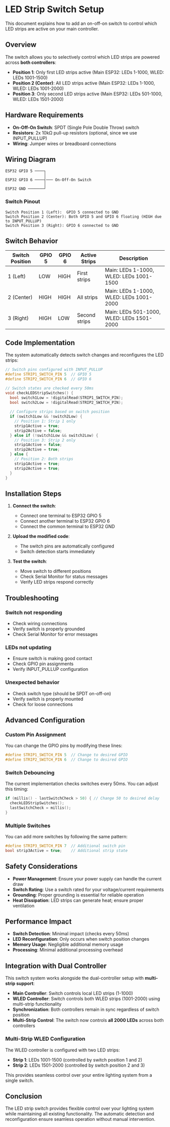 # LED Strip Switch Setup

This document explains how to add an on-off-on switch to control which LED strips are active on your main controller.

## Overview

The switch allows you to selectively control which LED strips are powered across **both controllers**:
- **Position 1**: Only first LED strips active (Main ESP32: LEDs 1-1000, WLED: LEDs 1001-1500)
- **Position 2 (Center)**: All LED strips active (Main ESP32: LEDs 1-1000, WLED: LEDs 1001-2000)
- **Position 3**: Only second LED strips active (Main ESP32: LEDs 501-1000, WLED: LEDs 1501-2000)

## Hardware Requirements

- **On-Off-On Switch**: SPDT (Single Pole Double Throw) switch
- **Resistors**: 2x 10kΩ pull-up resistors (optional, since we use INPUT_PULLUP)
- **Wiring**: Jumper wires or breadboard connections

## Wiring Diagram

```
ESP32 GPIO 5 ────┐
                 │
ESP32 GPIO 6 ────┤─── On-Off-On Switch
                 │
ESP32 GND ───────┘
```

### Switch Pinout

```
Switch Position 1 (Left):  GPIO 5 connected to GND
Switch Position 2 (Center): Both GPIO 5 and GPIO 6 floating (HIGH due to INPUT_PULLUP)
Switch Position 3 (Right): GPIO 6 connected to GND
```

## Switch Behavior

| Switch Position | GPIO 5 | GPIO 6 | Active Strips | Description |
|----------------|--------|--------|---------------|-------------|
| 1 (Left)       | LOW    | HIGH   | First strips  | Main: LEDs 1-1000, WLED: LEDs 1001-1500 |
| 2 (Center)     | HIGH   | HIGH   | All strips    | Main: LEDs 1-1000, WLED: LEDs 1001-2000 |
| 3 (Right)      | HIGH   | LOW    | Second strips | Main: LEDs 501-1000, WLED: LEDs 1501-2000 |

## Code Implementation

The system automatically detects switch changes and reconfigures the LED strips:

```cpp
// Switch pins configured with INPUT_PULLUP
#define STRIP1_SWITCH_PIN 5  // GPIO 5
#define STRIP2_SWITCH_PIN 6  // GPIO 6

// Switch states are checked every 50ms
void checkLEDStripSwitches() {
  bool switch1Low = !digitalRead(STRIP1_SWITCH_PIN);
  bool switch2Low = !digitalRead(STRIP2_SWITCH_PIN);
  
  // Configure strips based on switch position
  if (switch1Low && !switch2Low) {
    // Position 1: Strip 1 only
    strip1Active = true;
    strip2Active = false;
  } else if (!switch1Low && switch2Low) {
    // Position 3: Strip 2 only
    strip1Active = false;
    strip2Active = true;
  } else {
    // Position 2: Both strips
    strip1Active = true;
    strip2Active = true;
  }
}
```

## Installation Steps

1. **Connect the switch**:
   - Connect one terminal to ESP32 GPIO 5
   - Connect another terminal to ESP32 GPIO 6
   - Connect the common terminal to ESP32 GND

2. **Upload the modified code**:
   - The switch pins are automatically configured
   - Switch detection starts immediately

3. **Test the switch**:
   - Move switch to different positions
   - Check Serial Monitor for status messages
   - Verify LED strips respond correctly

## Troubleshooting

### Switch not responding
- Check wiring connections
- Verify switch is properly grounded
- Check Serial Monitor for error messages

### LEDs not updating
- Ensure switch is making good contact
- Check GPIO pin assignments
- Verify INPUT_PULLUP configuration

### Unexpected behavior
- Check switch type (should be SPDT on-off-on)
- Verify switch is properly mounted
- Check for loose connections

## Advanced Configuration

### Custom Pin Assignment
You can change the GPIO pins by modifying these lines:
```cpp
#define STRIP1_SWITCH_PIN 5  // Change to desired GPIO
#define STRIP2_SWITCH_PIN 6  // Change to desired GPIO
```

### Switch Debouncing
The current implementation checks switches every 50ms. You can adjust this timing:
```cpp
if (millis() - lastSwitchCheck > 50) { // Change 50 to desired delay
  checkLEDStripSwitches();
  lastSwitchCheck = millis();
}
```

### Multiple Switches
You can add more switches by following the same pattern:
```cpp
#define STRIP3_SWITCH_PIN 7  // Additional switch pin
bool strip3Active = true;    // Additional strip state
```

## Safety Considerations

- **Power Management**: Ensure your power supply can handle the current draw
- **Switch Rating**: Use a switch rated for your voltage/current requirements
- **Grounding**: Proper grounding is essential for reliable operation
- **Heat Dissipation**: LED strips can generate heat; ensure proper ventilation

## Performance Impact

- **Switch Detection**: Minimal impact (checks every 50ms)
- **LED Reconfiguration**: Only occurs when switch position changes
- **Memory Usage**: Negligible additional memory usage
- **Processing**: Minimal additional processing overhead

## Integration with Dual Controller

This switch system works alongside the dual-controller setup with **multi-strip support**:
- **Main Controller**: Switch controls local LED strips (1-1000)
- **WLED Controller**: Switch controls both WLED strips (1001-2000) using multi-strip functionality
- **Synchronization**: Both controllers remain in sync regardless of switch position
- **Multi-Strip Control**: The switch now controls **all 2000 LEDs** across both controllers

### Multi-Strip WLED Configuration

The WLED controller is configured with two LED strips:
- **Strip 1**: LEDs 1001-1500 (controlled by switch position 1 and 2)
- **Strip 2**: LEDs 1501-2000 (controlled by switch position 2 and 3)

This provides seamless control over your entire lighting system from a single switch.

## Conclusion

The LED strip switch provides flexible control over your lighting system while maintaining all existing functionality. The automatic detection and reconfiguration ensure seamless operation without manual intervention.
